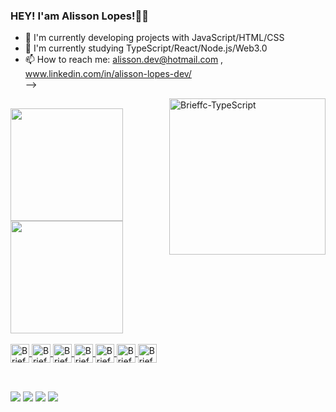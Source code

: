 ### HEY! I'am Alisson Lopes!👨‍💻

- 🔭 I'm currently developing projects with JavaScript/HTML/CSS
- 🌱 I'm currently studying TypeScript/React/Node.js/Web3.0
- 📫 How to reach me: alisson.dev@hotmail.com , www.linkedin.com/in/alisson-lopes-dev/                     
-->

<div>  <img align="right" alt="Brieffc-TypeScript" height="250" widht="400" src="https://raw.githubusercontent.com/trepichio/trepichio/master/assets/code.gif"></div>  

##

<div>
  <a href="https://github.com/brieffc">
    <img height="180em" src="https://github-readme-stats.vercel.app/api?username=brieffc&theme=blue-green&show_icons=true">
     <img height="180em" src="https://github-readme-stats.vercel.app/api/top-langs/?username=brieffc&theme=blue-green&show_icons=true">
   </div>
 
  <div style="display: inline_block"><br>
<img align="center" alt="Brieffc-Css" height="30" widht="40" src="https://cdn.jsdelivr.net/gh/devicons/devicon/icons/css3/css3-original.svg">
<img align="center" alt="Brieffc-Html" height="30" widht="40" src="https://cdn.jsdelivr.net/gh/devicons/devicon/icons/html5/html5-original.svg">   
<img align="center" alt="Brieffc-Git" height="30" widht="40" src="https://cdn.jsdelivr.net/gh/devicons/devicon/icons/git/git-original.svg">
<img align="center" alt="Brieffc-GitHub" height="30" widht="40" src="https://cdn.jsdelivr.net/gh/devicons/devicon/icons/github/github-original.svg">
<img align="center" alt="Brieffc-Js" height="30" widht="40" src="https://cdn.jsdelivr.net/gh/devicons/devicon/icons/javascript/javascript-original.svg"> 
<img align="center" alt="Brieffc-MySql" height="30" widht="40" src="https://cdn.jsdelivr.net/gh/devicons/devicon/icons/mysql/mysql-original.svg">
<img align="center" alt="Brieffc-Nodejs" height="30" widht="40" src="https://cdn.jsdelivr.net/gh/devicons/devicon/icons/nodejs/nodejs-original.svg">


</div>
      
  ##
  <div style="display: inline_block"><br>
    <a href="https://discord.gg/Cr3mV5Qv" target="_blank"><img src="https://img.shields.io/badge/Discord-7289DA?style=for-the-badge&logo=discord&logoColor=white" target="_blank"></a>
    <a href="https://www.linkedin.com/in/alisson-lopes-9a5551236/" target="_blank"><img src="https://img.shields.io/badge/LinkedIn-0077B5?style=for-the-badge&logo=linkedin&logoColor=white" target="_blank"></a>
    <a href="https://steamcommunity.com/profiles/76561198116789601/" target="_blank"><img src="https://img.shields.io/badge/Steam-000000?style=for-the-badge&logo=steam&logoColor=white"></a>
    <a href="https://www.freecodecamp.org/portuguese/fcce7c6e485-e748-4182-874a-d1ac639c4459" target="_blank"><img src="https://img.shields.io/badge/freecodecamp-27273D?style=for-the-badge&logo=freecodecamp&logoColor=white"></a>
     </div>    
        
##
  
          
          
